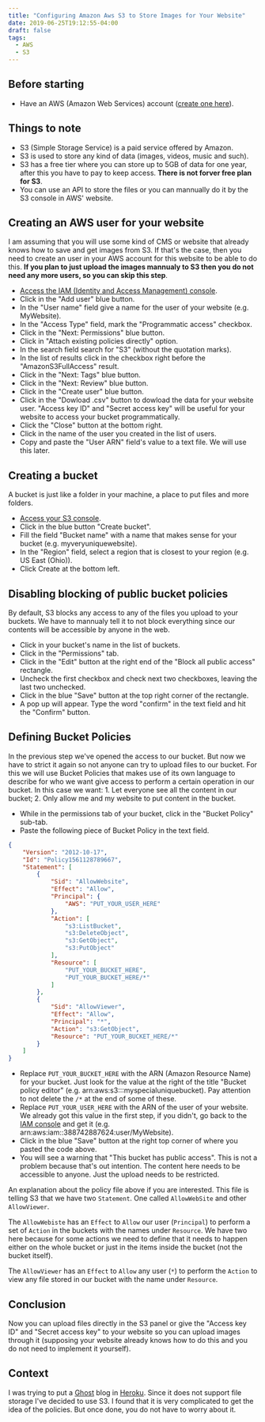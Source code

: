 ```yaml
---
title: "Configuring Amazon Aws S3 to Store Images for Your Website"
date: 2019-06-25T19:12:55-04:00
draft: false
tags: 
  - AWS
  - S3
---
```


## Before starting

- Have an AWS (Amazon Web Services) account ([create one here](https://portal.aws.amazon.com/billing/signup#/start)).

## Things to note

- S3 (Simple Storage Service) is a paid service offered by Amazon.
- S3 is used to store any kind of data (images, videos, music and such).
- S3 has a free tier where you can store up to 5GB of data for one year, after this you have to pay to keep access. **There is not forver free plan for S3**.
- You can use an API to store the files or you can mannually do it by the S3 console in AWS' website.

## Creating an AWS user for your website

I am assuming that you will use some kind of CMS or website that already knows how to save and get images from S3. If that's the case, then you need to create an user in your AWS account for this website to be able to do this. **If you plan to just upload the images mannualy to S3 then you do not need any more users, so you can skip this step**.

- [Access the IAM (Identity and Access Management) console](https://console.aws.amazon.com/iam/home).
- Click in the "Add user" blue button.
- In the "User name" field give a name for the user of your website (e.g. MyWebsite).
- In the "Access Type" field, mark the "Programmatic access" checkbox.
- Click in the "Next: Permissions" blue button.
- Click in "Attach existing policies directly" option.
- In the search field search for "S3" (without the quotation marks).
- In the list of results click in the checkbox right before the "AmazonS3FullAccess" result.
- Click in the "Next: Tags" blue button.
- Click in the "Next: Review" blue button.
- Click in the "Create user" blue button.
- Click in the "Dowload .csv" button to dowload the data for your website user. "Access key ID" and "Secret access key" will be useful for your website to access your bucket programmatically.
- Click the "Close" button at the bottom right.
- Click in the name of the user you created in the list of users.
- Copy and paste the "User ARN" field's value to a text file. We will use this later.

## Creating a bucket

A bucket is just like a folder in your machine, a place to put files and more folders.

- [Access your S3 console](https://s3.console.aws.amazon.com/s3/home).
- Click in the blue button "Create bucket".
- Fill the field "Bucket name" with a name that makes sense for your bucket (e.g. myveryuniquewebsite).
- In the "Region" field, select a region that is closest to your region (e.g. US East (Ohio)).
- Click Create at the bottom left.

## Disabling blocking of public bucket policies

By default, S3 blocks any access to any of the files you upload to your buckets. We have to mannualy tell it to not block everything since our contents will be accessible by anyone in the web.

- Click in your bucket's name in the list of buckets.
- Click in the "Permissions" tab.
- Click in the "Edit" button at the right end of the "Block all public access" rectangle.
- Uncheck the first checkbox and check next two checkboxes, leaving the last two unchecked.
- Click in the blue "Save" button at the top right corner of the rectangle.
- A pop up will appear. Type the word "confirm" in the text field and hit the "Confirm" button.

## Defining Bucket Policies

In the previous step we've opened the access to our bucket. But now we have to strict it again so not anyone can try to upload files to our bucket. For this we will use Bucket Policies that makes use of its own language to describe for who we want give access to perform a certain operation in our bucket. In this case we want: 1. Let everyone see all the content in our bucket; 2. Only allow me and my website to put content in the bucket.

- While in the permissions tab of your bucket, click in the "Bucket Policy" sub-tab.
- Paste the following piece of Bucket Policy in the text field.

````json
{
    "Version": "2012-10-17",
    "Id": "Policy1561128789667",
    "Statement": [
        {
            "Sid": "AllowWebsite",
            "Effect": "Allow",
            "Principal": {
                "AWS": "PUT_YOUR_USER_HERE"
            },
            "Action": [
                "s3:ListBucket",
                "s3:DeleteObject",
                "s3:GetObject",
                "s3:PutObject"
            ],
            "Resource": [
                "PUT_YOUR_BUCKET_HERE",
                "PUT_YOUR_BUCKET_HERE/*"
            ]
        },
        {
            "Sid": "AllowViewer",
            "Effect": "Allow",
            "Principal": "*",
            "Action": "s3:GetObject",
            "Resource": "PUT_YOUR_BUCKET_HERE/*"
        }
    ]
}
````
- Replace ``PUT_YOUR_BUCKET_HERE`` with the ARN (Amazon Resource Name) for your bucket. Just look for the value at the right of the title "Bucket policy editor" (e.g. arn:aws:s3:::myspecialuniquebucket). Pay attention to not delete the ``/*`` at the end of some of these.
- Replace ``PUT_YOUR_USER_HERE`` with the ARN of the user of your website. We already got this value in the first step, if you didn't, go back to the [IAM console](https://console.aws.amazon.com/iam/home) and get it (e.g. arn:aws:iam::388742887624:user/MyWebsite).
- Click in the blue "Save" button at the right top corner of where you pasted the code above.
- You will see a warning that "This bucket has public access". This is not a problem because that's out intention. The content here needs to be accessible to anyone. Just the upload needs to be restricted.

An explanation about the policy file above if you are interested. This file is telling S3 that we have two ``Statement``. One called ``AllowWebSite`` and other ``AllowViewer``. 

The ``AllowWebiste`` has an ``Effect`` to ``Allow`` our user (``Principal``) to perform a set of ``Action`` in the buckets with the names under ``Resource``. We have two here because for some actions we need to define that it needs to happen either on the whole bucket or just in the items inside the bucket (not the bucket itself).

The ``AllowViewer`` has an ``Effect`` to ``Allow`` any user (``*``) to perform the ``Action`` to view any file stored in our bucket with the name under ``Resource``.

## Conclusion

Now you can upload files directly in the S3 panel or give the "Access key ID" and "Secret access key" to your website so you can upload images through it (supposing your website already knows how to do this and you do not need to implement it yourself).

## Context

I was trying to put a [Ghost](https://ghost.org/) blog in [Heroku](https://heroku.com/). Since it does not support file storage I've decided to use S3. I found that it is very complicated to get the idea of the policies. But once done, you do not have to worry about it.